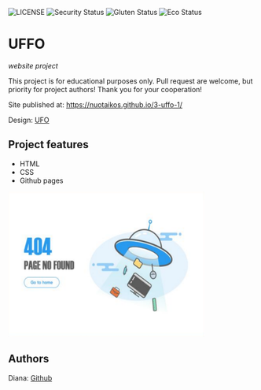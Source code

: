 ![LICENSE](https://img.shields.io/badge/license-MIT-blue.svg?style=flat-square)
![Security Status](https://img.shields.io/security-headers?label=Security&url=https%3A%2F%2Fgithub.com&style=flat-square)
![Gluten Status](https://img.shields.io/badge/Gluten-Free-green.svg)
![Eco Status](https://img.shields.io/badge/ECO-Friendly-green.svg)


# UFFO

_website project_

This project is for educational purposes only. Pull request are welcome, but priority for project authors! Thank you for your cooperation!

Site published at: https://nuotaikos.github.io/3-uffo-1/  

Design: [UFO](https://cdn.discordapp.com/attachments/850245533838868480/951399092746092554/404-1.png)

## Project features

-   HTML
-   CSS
-   Github pages
<img src='Ufo-pvz.png' width='400' >

## Authors

Diana: [Github](https://github.com/Nuotaikos)
